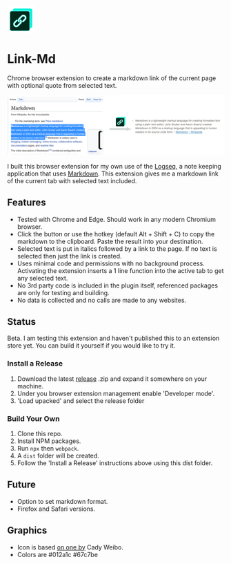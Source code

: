 <img src="src/icons/icon-128.png" width="64"/>

# Link-Md
Chrome browser extension to create a markdown link of the current page with optional quote from selected text.

<img src="resources/banner1.png" width="900"/>

I built this browser extension for my own use of the [Logseq](https://logseq.com/), a note keeping application that uses [Markdown](https://daringfireball.net/projects/markdown/). This extension gives me a markdown link of the current tab with selected text included.

## Features
- Tested with Chrome and Edge. Should work in any modern Chromium browser.
- Click the button or use the hotkey (default Alt + Shift + C) to copy the markdown to the clipboard. Paste the result into your destination.
- Selected text is put in italics followed by a link to the page. If no text is selected then just the link is created.
- Uses minimal code and permissions with no background process. Activating the extension inserts a 1 line function into the active tab to get any selected text.
- No 3rd party code is included in the plugin itself, referenced packages are only for testing and building.
- No data is collected and no calls are made to any websites.

## Status
Beta. I am testing this extension and haven't published this to an extension store yet. You can build it yourself if you would like to try it.

### Install a Release
1. Download the latest [release](https://github.com/jadeohl/linkmd/releases) .zip and expand it somewhere on your machine.
2. Under you browser extension management enable 'Developer mode'.
3. 'Load upacked' and select the release folder

### Build Your Own
1. Clone this repo.
2. Install NPM packages.
3. Run ```npx``` then ```webpack```.
4. A ```dist``` folder will be created.
5. Follow the 'Install a Release' instructions above using this dist folder.

## Future
- Option to set markdown format.
- Firefox and Safari versions.

## Graphics
- Icon is based [on one by](https://www.veryicon.com/icons/miscellaneous/unionpay-digital-marketing/copy-link-face.html) Cady Weibo.
- Colors are #012a1c #67c7be
